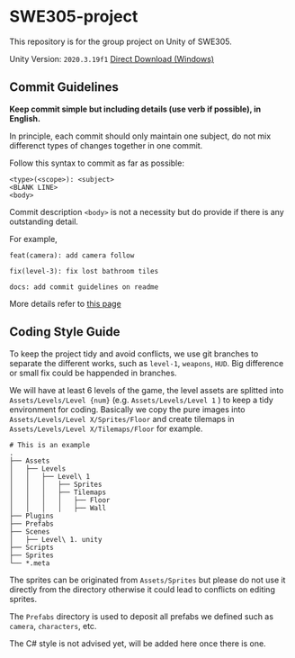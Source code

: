 # SWE305-project

This repository is for the group project on Unity of SWE305.

Unity Version: `2020.3.19f1` [Direct Download (Windows)](https://download.unity3d.com/download_unity/68f137dc9bbe/Windows64EditorInstaller/UnitySetup64-2020.3.19f1.exe)

## Commit Guidelines

**Keep commit simple but including details (use verb if possible), in English.**

In principle, each commit should only maintain one subject, do not mix differenct types of changes together in one commit.

Follow this syntax to commit as far as possible:

```
<type>(<scope>): <subject>
<BLANK LINE>
<body>
```
Commit description `<body>` is not a necessity but do provide if there is any outstanding detail.

For example,
```
feat(camera): add camera follow
```
```
fix(level-3): fix lost bathroom tiles
```
```
docs: add commit guidelines on readme
```

More details refer to [this page](https://github.com/ubilabs/react-geosuggest/blob/master/CONVENTIONS.md)


## Coding Style Guide

To keep the project tidy and avoid conflicts, we use git branches to separate the different works, such as `level-1`, `weapons`, `HUD`. Big difference or small fix could be happended in branches.

We will have at least 6 levels of the game, the level assets are splitted into `Assets/Levels/Level {num}` (e.g. `Assets/Levels/Level 1` ) to keep a tidy environment for coding. Basically we copy the pure images into `Assets/Levels/Level X/Sprites/Floor` and create tilemaps in `Assets/Levels/Level X/Tilemaps/Floor` for example.

```
# This is an example
.
├── Assets
│   ├── Levels
│   │   ├── Level\ 1
│   │   │   ├── Sprites
│   │   │   ├── Tilemaps
│   │   │   │   ├── Floor
│   │   │   │   ├── Wall
├── Plugins
├── Prefabs
├── Scenes
│   ├── Level\ 1. unity
├── Scripts
├── Sprites
└── *.meta
```

The sprites can be originated from `Assets/Sprites` but please do not use it directly from the directory otherwise it could lead to conflicts on editing sprites.

The `Prefabs` directory is used to deposit all prefabs we defined such as `camera`, `characters`, etc.

The C# style is not advised yet, will be added here once there is one.
